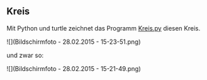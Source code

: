 Kreis
-----

Mit Python und turtle zeichnet das Programm [Kreis.py](Kreis.py) diesen Kreis.

![](Bildschirmfoto - 28.02.2015 - 15-23-51.png)

und zwar so: 

![](Bildschirmfoto - 28.02.2015 - 15-21-49.png)

